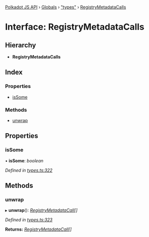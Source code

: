 [Polkadot JS API](../README.md) › [Globals](../globals.md) › ["types"](../modules/_types_.md) › [RegistryMetadataCalls](_types_.registrymetadatacalls.md)

# Interface: RegistryMetadataCalls

## Hierarchy

* **RegistryMetadataCalls**

## Index

### Properties

* [isSome](_types_.registrymetadatacalls.md#issome)

### Methods

* [unwrap](_types_.registrymetadatacalls.md#unwrap)

## Properties

###  isSome

• **isSome**: *boolean*

*Defined in [types.ts:322](https://github.com/polkadot-js/api/blob/fb4c840549/packages/types/src/types.ts#L322)*

## Methods

###  unwrap

▸ **unwrap**(): *[RegistryMetadataCall](_types_.registrymetadatacall.md)[]*

*Defined in [types.ts:323](https://github.com/polkadot-js/api/blob/fb4c840549/packages/types/src/types.ts#L323)*

**Returns:** *[RegistryMetadataCall](_types_.registrymetadatacall.md)[]*
